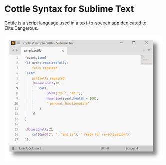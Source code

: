 # Cottle Syntax for Sublime Text

Cottle is a script language used in a text-to-speech app dedicated to Elite:Dangerous.

![screenshot](screenshot.png)